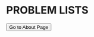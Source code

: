 
<head>
<meta charset="UTF-8">
<title> Welcome to AlgoDuck! </title>
<link rel="stylesheet" href="/stylesheet/style.css">
<link rel="icon" type="image/png" href="/images/duck.png">
<script src="/js/highlight.min.js"></script>
</head>






<div style="page-break-after: always;">

# PROBLEM LISTS
<button onclick="window.location.href='ois/ois.html';">Go to About Page</button>

</div>
<script>hljs.initHighlightingOnLoad();</script>

